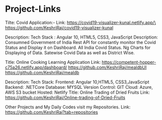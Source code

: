 # Project-Links

Tilte: Covid Application:-
Link:  https://covid19-visualizer-kunal.netlify.app/\
       https://github.com/KeshriRaj/covid19-visualizer-kunal
       
Description:
    Tech Stack : Angular 10, HTML5, CSS3, JavaScript
     Description: Consumned Government of India Rest API for constantly monitor the Covid Status and Display it on Dashboard.
                  All India Covid Status.
                  Ng Charts for Displaying of Data.
                  Satewise Covid Data as well as District Wise.
                  



Title: Online Cooking Learning Application
Link: https://competent-hopper-c75a26.netlify.app/dashboard/
      https://github.com/KeshriRaj/mealdbUI
      https://github.com/KeshriRaj/mealdb
      
Description:
    Tech Stack: 
            Frontend: Angular 10,HTML5, CSS3,JavaScript
            Backend: .NETCore
            Database: MYSQL
            Version Control: GIT
            Cloud: Azure, AWS S3 bucket
            Hosted: Netlify
 Title: Online Trading of Dried Fruits
 Link:  https://github.com/KeshriRaj/Online-trading-of-Dried-Fruits
 
 
 Other Projects and My Daily Codes visit my Repositories.
 Link: https://github.com/KeshriRaj?tab=repositories


